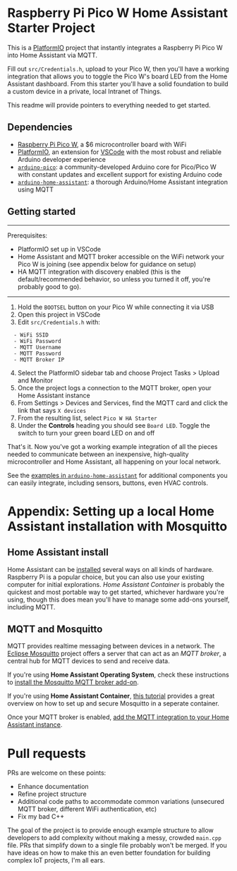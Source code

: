 # Raspberry Pi Pico W Home Assistant Starter Project

This is a [PlatformIO](https://platformio.org) project that instantly integrates a Raspberry Pi Pico W into Home Assistant via MQTT.

Fill out `src/Credentials.h`, upload to your Pico W, then you'll have a working integration that allows you to toggle the Pico W's board LED from the Home Assistant dashboard. From this starter you'll have a solid foundation to build a custom device in a private, local Intranet of Things.

This readme will provide pointers to everything needed to get started.

## Dependencies

- [Raspberry Pi Pico W](https://www.raspberrypi.com/products/raspberry-pi-pico/?variant=raspberry-pi-pico-w), a $6 microcontroller board with WiFi
- [PlatformIO](https://platformio.org/platformio-ide), an extension for [VSCode](https://code.visualstudio.com) with the most robust and reliable Arduino developer experience
- [`arduino-pico`](https://github.com/earlephilhower/arduino-pico): a community-developed Arduino core for Pico/Pico W with constant updates and excellent support for existing Arduino code
- [`arduino-home-assistant`](https://github.com/dawidchyrzynski/arduino-home-assistant): a thorough Arduino/Home Assistant integration using MQTT

## Getting started

---
Prerequisites:
- PlatformIO set up in VSCode
- Home Assistant and MQTT broker accessible on the WiFi network your Pico W is joining (see appendix below for guidance on setup)
- HA MQTT integration with discovery enabled (this is the default/recommended behavior, so unless you turned it off, you're probably good to go).
---

1. Hold the `BOOTSEL` button on your Pico W while connecting it via USB
2. Open this project in VSCode
3. Edit `src/Credentials.h` with:
```
  - WiFi SSID
  - WiFi Password
  - MQTT Username
  - MQTT Password
  - MQTT Broker IP
```
4. Select the PlatformIO sidebar tab and choose Project Tasks > Upload and Monitor
5. Once the project logs a connection to the MQTT broker, open your Home Assistant instance
6. From Settings > Devices and Services, find the MQTT card and click the link that says `X devices`
7. From the resulting list, select `Pico W HA Starter`
8. Under the **Controls** heading you should see `Board LED`. Toggle the switch to turn your green board LED on and off

That's it. Now you've got a working example integration of all the pieces needed to communicate between an inexpensive, high-quality microcontroller and Home Assistant, all happening on your local network.

See the [examples in `arduino-home-assistant`](https://github.com/dawidchyrzynski/arduino-home-assistant/tree/main/examples) for additional components you can easily integrate, including sensors, buttons, even HVAC controls.

# Appendix: Setting up a local Home Assistant installation with Mosquitto

## Home Assistant install

Home Assistant can be [installed](https://www.home-assistant.io/installation/) several ways on all kinds of hardware. Raspberry Pi is a popular choice, but you can also use your existing computer for initial explorations. *Home Assistant Container* is probably the quickest and most portable way to get started, whichever hardware you're using, though this does mean you'll have to manage some add-ons yourself, including MQTT.

## MQTT and Mosquitto

MQTT provides realtime messaging between devices in a network. The [Eclipse Mosquitto](https://github.com/eclipse/mosquitto) project offers a server that can act as an _MQTT broker_, a central hub for MQTT devices to send and receive data.

If you're using **Home Assistant Operating System**, check these instructions to [install the Mosquitto MQTT broker add-on](https://github.com/home-assistant/addons/blob/master/mosquitto/DOCS.md).

If you're using **Home Assistant Container**, [this tutorial](https://hometechhacker.com/mqtt-home-assistant-using-docker-eclipse-mosquitto/) provides a great overview on how to set up and secure Mosquitto in a seperate container.

Once your MQTT broker is enabled, [add the MQTT integration to your Home Assistant instance](https://www.home-assistant.io/integrations/mqtt/).

# Pull requests

PRs are welcome on these points:

- Enhance documentation
- Refine project structure
- Additional code paths to accommodate common variations (unsecured MQTT broker, different WiFi authentication, etc)
- Fix my bad C++

The goal of the project is to provide enough example structure to allow developers to add complexity without making a messy, crowded `main.cpp` file. PRs that simplify down to a single file probably won't be merged. If you have ideas on how to make this an even better foundation for building complex IoT projects, I'm all ears.
